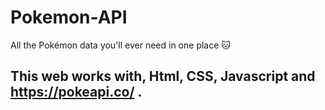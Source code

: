 # Pokemon-API
All the Pokémon data you'll ever need in one place 🐱


## This web works with, Html, CSS, Javascript and https://pokeapi.co/ .
